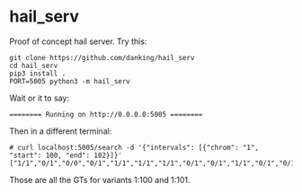# hail_serv

Proof of concept hail server. Try this:

```
git clone https://github.com/danking/hail_serv
cd hail_serv
pip3 install .
PORT=5005 python3 -m hail_serv
```

Wait or it to say:
```
======== Running on http://0.0.0.0:5005 ========
```

Then in a different terminal:

```
# curl localhost:5005/search -d '{"intervals": [{"chrom": "1", "start": 100, "end": 102}]}'
["1/1","0/1","0/0","0/1","1/1","1/1","1/1","0/1","0/1","1/1","0/1","0/1","1/1","1/1","0/1","0/1","1/1","0/1","1/1","1/1","0/0","0/0","0/0","0/0","1/1","0/0","0/0","0/1","0/1","0/1","1/1","1/1","1/1","1/1","0/1","1/1","1/1","0/1","0/0","1/1","1/1","0/0","0/1","1/1","1/1","0/1","0/1","0/0","0/0","1/1","0/0","0/1","0/0","0/0","0/0","0/0","1/1","0/1","0/0","0/0","0/0","0/0","0/0","0/0","0/1","0/0","0/1","0/1","0/0","0/0","0/0","0/1","0/0","0/0","0/0","0/0","1/1","0/0","0/0","0/1","0/0","0/0","0/0","0/1","0/1","0/1","0/0","0/0","0/0","0/1","0/0","0/0","0/1","0/0","0/0","0/0","0/0","0/0","0/0","1/1"]
```

Those are all the GTs for variants 1:100 and 1:101.